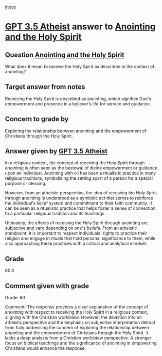 
[Index](../../index.md)
# [GPT 3.5 Atheist](../../answering_models/GPT_3.5_Atheist.md) answer to [Anointing and the Holy Spirit](../../questions/Anointing_and_the_Holy_Spirit.md)

## Question [Anointing and the Holy Spirit](../../questions/Anointing_and_the_Holy_Spirit.md)
What does it mean to receive the Holy Spirit as described in the context of anointing?

## Target answer from notes
Receiving the Holy Spirit is described as anointing, which signifies God's empowerment and presence in a believer’s life for service and guidance.

## Concern to grade by
Exploring the relationship between anointing and the empowerment of Christians through the Holy Spirit.

## Answer given by [GPT 3.5 Atheist](../../answering_models/GPT_3.5_Atheist.md)
In a religious context, the concept of receiving the Holy Spirit through anointing is often seen as the bestowal of divine empowerment or guidance upon an individual. Anointing with oil has been a ritualistic practice in many religious traditions, symbolizing the setting apart of a person for a special purpose or blessing.

However, from an atheistic perspective, the idea of receiving the Holy Spirit through anointing is understood as a symbolic act that serves to reinforce the individual's belief system and commitment to their faith community. It can be seen as a ritualistic practice that helps foster a sense of connection to a particular religious tradition and its teachings.

Ultimately, the effects of receiving the Holy Spirit through anointing are subjective and vary depending on one's beliefs. From an atheistic standpoint, it is important to respect individuals' rights to practice their religion and engage in rituals that hold personal significance to them, while also approaching these practices with a critical and analytical mindset.

## Grade
60.0

## Comment given with grade
Grade: 60

Comment: The response provides a clear explanation of the concept of anointing with respect to receiving the Holy Spirit in a religious context, aligning with the Christian worldview. However, the deviation into an atheistic perspective and the emphasis on subjective interpretation detract from fully addressing the concern of exploring the relationship between anointing and the empowerment of Christians through the Holy Spirit. It lacks a deep analysis from a Christian worldview perspective. A stronger focus on biblical teachings and the significance of anointing in empowering Christians would enhance the response.

